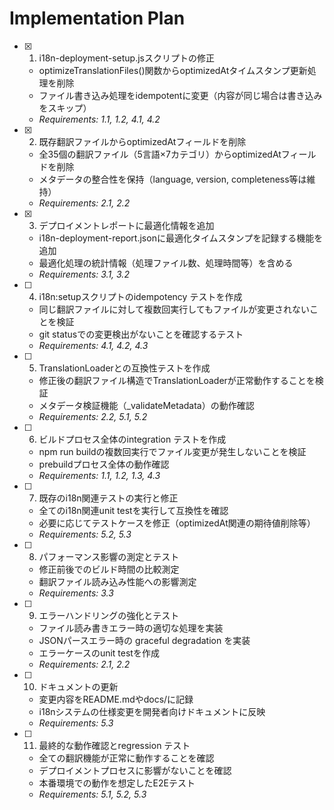 # Implementation Plan

- [x] 1. i18n-deployment-setup.jsスクリプトの修正
  - optimizeTranslationFiles()関数からoptimizedAtタイムスタンプ更新処理を削除
  - ファイル書き込み処理をidempotentに変更（内容が同じ場合は書き込みをスキップ）
  - _Requirements: 1.1, 1.2, 4.1, 4.2_

- [x] 2. 既存翻訳ファイルからoptimizedAtフィールドを削除
  - 全35個の翻訳ファイル（5言語×7カテゴリ）からoptimizedAtフィールドを削除
  - メタデータの整合性を保持（language, version, completeness等は維持）
  - _Requirements: 2.1, 2.2_

- [x] 3. デプロイメントレポートに最適化情報を追加
  - i18n-deployment-report.jsonに最適化タイムスタンプを記録する機能を追加
  - 最適化処理の統計情報（処理ファイル数、処理時間等）を含める
  - _Requirements: 3.1, 3.2_

- [ ] 4. i18n:setupスクリプトのidempotency テストを作成
  - 同じ翻訳ファイルに対して複数回実行してもファイルが変更されないことを検証
  - git statusでの変更検出がないことを確認するテスト
  - _Requirements: 4.1, 4.2, 4.3_

- [ ] 5. TranslationLoaderとの互換性テストを作成
  - 修正後の翻訳ファイル構造でTranslationLoaderが正常動作することを検証
  - メタデータ検証機能（_validateMetadata）の動作確認
  - _Requirements: 2.2, 5.1, 5.2_

- [ ] 6. ビルドプロセス全体のintegration テストを作成
  - npm run buildの複数回実行でファイル変更が発生しないことを検証
  - prebuildプロセス全体の動作確認
  - _Requirements: 1.1, 1.2, 1.3, 4.3_

- [ ] 7. 既存のi18n関連テストの実行と修正
  - 全てのi18n関連unit testを実行して互換性を確認
  - 必要に応じてテストケースを修正（optimizedAt関連の期待値削除等）
  - _Requirements: 5.2, 5.3_

- [ ] 8. パフォーマンス影響の測定とテスト
  - 修正前後でのビルド時間の比較測定
  - 翻訳ファイル読み込み性能への影響測定
  - _Requirements: 3.3_

- [ ] 9. エラーハンドリングの強化とテスト
  - ファイル読み書きエラー時の適切な処理を実装
  - JSONパースエラー時の graceful degradation を実装
  - エラーケースのunit testを作成
  - _Requirements: 2.1, 2.2_

- [ ] 10. ドキュメントの更新
  - 変更内容をREADME.mdやdocs/に記録
  - i18nシステムの仕様変更を開発者向けドキュメントに反映
  - _Requirements: 5.3_

- [ ] 11. 最終的な動作確認とregression テスト
  - 全ての翻訳機能が正常に動作することを確認
  - デプロイメントプロセスに影響がないことを確認
  - 本番環境での動作を想定したE2Eテスト
  - _Requirements: 5.1, 5.2, 5.3_